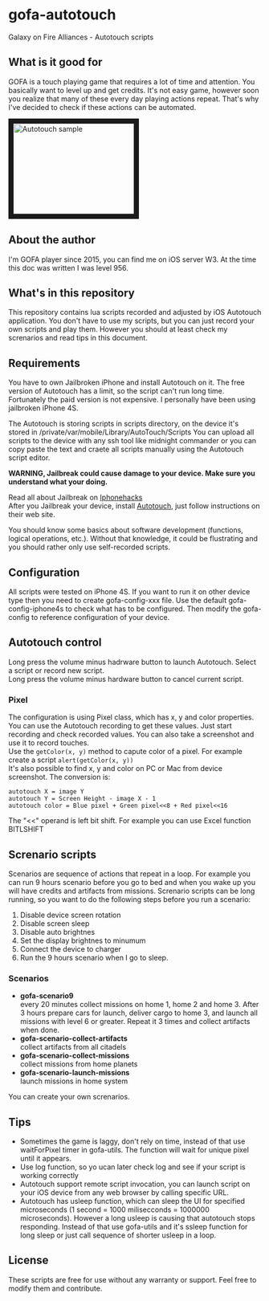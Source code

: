 # gofa-autotouch
Galaxy on Fire Alliances - Autotouch scripts

## What is it good for
GOFA is a touch playing game that requires a lot of time and attention. You basically want to level up and get credits. It's not easy game, however soon you realize that many of these every day playing actions repeat. That's why I've decided to check if these actions can be automated.

<a href="http://www.youtube.com/watch?feature=player_embedded&v=EGX-i3AX8k4
" target="_blank"><img src="http://img.youtube.com/vi/EGX-i3AX8k4/0.jpg" 
alt="Autotouch sample" width="240" height="180" border="10" /></a>

## About the author
I'm GOFA player since 2015, you can find me on iOS server W3. At the time this doc was written I was level 956.

## What's in this repository
This repository contains lua scripts recorded and adjusted by iOS Autotouch application. You don't have to use my scripts, but you can just record your own scripts and play them. However you should at least check my screnarios and read tips in this document.

## Requirements
You have to own Jailbroken iPhone and install Autotouch on it. The free version of Autotouch has a limit, so the script can't run long time. Fortunately the paid version is not expensive. I personally have been using jailbroken iPhone 4S.

The Autotouch is storing scripts in scripts directory, on the device it's stored in /private/var/mobile/Library/AutoTouch/Scripts
You can upload all scripts to the device with any ssh tool like midnight commander or you can copy paste the text and craete all scripts manually using the Autotouch script editor.

**WARNING, Jailbreak could cause damage to your device. Make sure you understand what your doing.**

Read all about Jailbreak on [Iphonehacks](http://www.iphonehacks.com/jailbreak_iphone)  
After you Jailbreak your device, install [Autotouch](https://autotouch.net), just follow instructions on their web site.

You should know some basics about software development (functions, logical operations, etc.). Without that knowledge, it could be flustrating and you should rather only use self-recorded scripts.

## Configuration
All scripts were tested on iPhone 4S. If you want to run it on other device type then you need to create gofa-config-xxx file. Use the default gofa-config-iphone4s to check what has to be configured. Then modify the gofa-config to reference configuration of your device.

## Autotouch control
Long press the volume minus hadrware button to launch Autotouch. Select a script or record new script.  
Long press the volume minus hardware button to cancel current script.

### Pixel
The configuration is using Pixel class, which has x, y and color properties. You can use the Autotouch recording to get these values.   Just start recording and check recorded values. You can also take a screenshot and use it to record touches.  
Use the ```getColor(x, y)``` method to capute color of a pixel. For example create a script ```alert(getColor(x, y))```  
It's also possible to find x, y and color on PC or Mac from device screenshot. The conversion is:


```
autotouch X = image Y  
autotouch Y = Screen Height - image X - 1  
autotouch color = Blue pixel + Green pixel<<8 + Red pixel<<16
```

The "<<" operand is left bit shift. For example you can use Excel function BITLSHIFT

## Screnario scripts
Scenarios are sequence of actions that repeat in a loop. For example you can run 9 hours scenario before you go to bed and when you wake up you will have credits and artifacts from missions. Screnario scripts can be long running, so you want to do the following steps before you run a scenario:
1. Disable device screen rotation
2. Disable screen sleep
3. Disable auto brightnes
4. Set the display brightnes to minumum
5. Connect the device to charger
6. Run the 9 hours scenario when I go to sleep.

### Scenarios
* **gofa-scenario9**  
every 20 minutes collect missions on home 1, home 2 and home 3. After 3 hours prepare cars for launch, deliver cargo to home 3, and launch all missions with level 6 or greater. Repeat it 3 times and collect artifacts when done.
* **gofa-scenario-collect-artifacts**  
collect artifacts from all citadels
* **gofa-scenario-collect-missions**  
collect missions from home planets
* **gofa-scenario-launch-missions**  
launch missions in home system

You can create your own screnarios.

## Tips
* Sometimes the game is laggy, don't rely on time, instead of that use waitForPixel timer in gofa-utils. The function will wait for unique pixel until it appears.
* Use log function, so yo ucan later check log and see if your script is working correctly
* Autotouch support remote script invocation, you can launch script on your iOS device from any web browser by calling specific URL.
* Autotouch has usleep function, which can sleep the UI for specified microseconds (1 second = 1000 milisecconds = 1000000 microseconds). However a long usleep is causing that autotouch stops responding. Instead of that use gofa-utils and it's ssleep function for long sleep or just call sequence of shorter usleep in a loop.

## License
These scripts are free for use without any warranty or support. Feel free to modify them and contribute.
